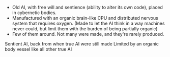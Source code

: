 



- Old AI, with free will and sentience (ability to alter its own code), placed in cybernetic bodies.
- Manufactured with an organic brain-like CPU and distributed nervous system that requires oxygen.
	(Made to let the AI think in a way machines never could, but limit them with the burden of being partially organic)
- Few of them around. Not many were made, and they're rarely produced.

Sentient AI, back from when true AI were still made
Limited by an organic body vessel like all other true AI